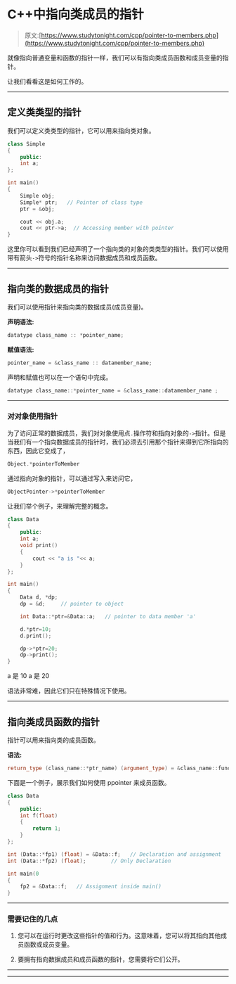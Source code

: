 # C++中指向类成员的指针

> 原文:[https://www.studytonight.com/cpp/pointer-to-members.php](https://www.studytonight.com/cpp/pointer-to-members.php)

就像指向普通变量和函数的指针一样，我们可以有指向类成员函数和成员变量的指针。

让我们看看这是如何工作的。

* * *

## 定义类类型的指针

我们可以定义类类型的指针，它可以用来指向类对象。

```cpp
class Simple
{
    public:
    int a;
};

int main()
{
    Simple obj;
    Simple* ptr;   // Pointer of class type
    ptr = &obj;

    cout << obj.a;
    cout << ptr->a;  // Accessing member with pointer
} 
```

这里你可以看到我们已经声明了一个指向类的对象的类类型的指针。我们可以使用带有箭头`->`符号的指针名称来访问数据成员和成员函数。

* * *

## 指向类的数据成员的指针

我们可以使用指针来指向类的数据成员(成员变量)。

**声明语法:**

```cpp
datatype class_name :: *pointer_name;
```

**赋值语法:**

```cpp
pointer_name = &class_name :: datamember_name;
```

声明和赋值也可以在一个语句中完成。

```cpp
datatype class_name::*pointer_name = &class_name::datamember_name ;
```

* * *

### 对对象使用指针

为了访问正常的数据成员，我们对对象使用点`.`操作符和指向对象的`->`指针。但是当我们有一个指向数据成员的指针时，我们必须去引用那个指针来得到它所指向的东西，因此它变成了，

```cpp
Object.*pointerToMember
```

通过指向对象的指针，可以通过写入来访问它，

```cpp
ObjectPointer->*pointerToMember
```

让我们举个例子，来理解完整的概念。

```cpp
class Data
{
    public:
    int a;
    void print() 
    { 
        cout << "a is "<< a; 
    }
};

int main()
{
    Data d, *dp;
    dp = &d;     // pointer to object

    int Data::*ptr=&Data::a;   // pointer to data member 'a'

    d.*ptr=10;
    d.print();

    dp->*ptr=20;
    dp->print();
} 
```

a 是 10 a 是 20

语法非常难，因此它们只在特殊情况下使用。

* * *

## 指向类成员函数的指针

指针可以用来指向类的成员函数。

**语法:**

```cpp
return_type (class_name::*ptr_name) (argument_type) = &class_name::function_name; 
```

下面是一个例子，展示我们如何使用 ppointer 来成员函数。

```cpp
class Data
{ 
    public:
    int f(float) 
    { 
        return 1; 
    }
};

int (Data::*fp1) (float) = &Data::f;   // Declaration and assignment
int (Data::*fp2) (float);        // Only Declaration

int main(0
{
    fp2 = &Data::f;   // Assignment inside main()
} 
```

* * *

### 需要记住的几点

1.  您可以在运行时更改这些指针的值和行为。这意味着，您可以将其指向其他成员函数或成员变量。

3.  要拥有指向数据成员和成员函数的指针，您需要将它们公开。

* * *

* * *